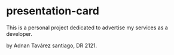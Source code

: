 # presentation-card
This is a personal project dedicated to advertise my services as a developer.

by Adnan Tavárez santiago, DR 2121.
